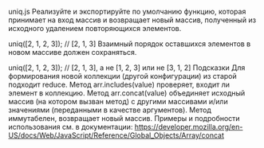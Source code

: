 uniq.js
Реализуйте и экспортируйте по умолчанию функцию, которая принимает на вход массив и возвращает новый массив, полученный из исходного удалением повторяющихся элементов.

uniq([2, 1, 2, 3]); // [2, 1, 3]
Взаимный порядок оставшихся элементов в новом массиве должен сохраняться.

uniq([2, 1, 2, 3]); // [2, 1, 3], a не [1, 2, 3] или не [3, 1, 2]
Подсказки
Для формирования новой коллекции (другой конфигурации) из старой подходит reduce.
Метод arr.includes(value) проверяет, входит ли элемент в коллекцию.
Метод arr.concat(value) объединяет исходный массив (на котором вызван метод) с другими массивами и/или значениями (переданными в качестве аргументов). Метод иммутабелен, возвращает новый массив. Примеры и подробности использования см. в документации: https://developer.mozilla.org/en-US/docs/Web/JavaScript/Reference/Global_Objects/Array/concat